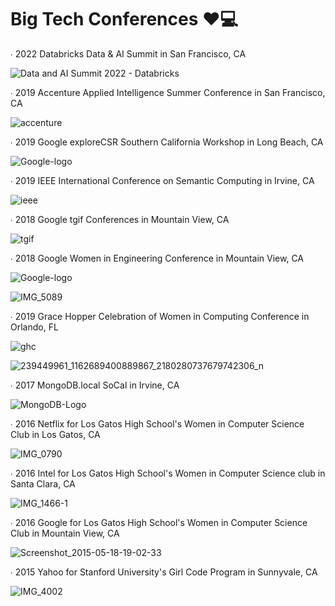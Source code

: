 # Big Tech Conferences ❤️💻
∙ 2022 Databricks Data & AI Summit in San Francisco, CA

<img src="https://databricks.com/wp-content/uploads/2022/05/dataaisummit-og.png" alt="Data and AI Summit 2022 - Databricks"/>

∙ 2019 Accenture Applied Intelligence Summer Conference in San Francisco, CA

![accenture](https://user-images.githubusercontent.com/19508013/175800691-395a3c53-4337-44d2-93ca-6b3d6b107326.jpg)

∙ 2019 Google exploreCSR Southern California Workshop in Long Beach, CA

![Google-logo](https://user-images.githubusercontent.com/19508013/165817784-ca199514-36a3-4083-92f4-7a3da18f29e5.png)

∙ 2019 IEEE International Conference on Semantic Computing in Irvine, CA

![ieee](https://user-images.githubusercontent.com/19508013/176810983-0bb01900-ff32-4f7b-9834-bb76ac2918fc.png)

∙ 2018 Google tgif Conferences in Mountain View, CA

![tgif](https://user-images.githubusercontent.com/19508013/176812347-6b3a6ec7-c568-42cb-a3ac-92b9b73d8059.jpeg)

∙ 2018 Google Women in Engineering Conference in Mountain View, CA

![Google-logo](https://user-images.githubusercontent.com/19508013/165817784-ca199514-36a3-4083-92f4-7a3da18f29e5.png)

![IMG_5089](https://user-images.githubusercontent.com/19508013/163059437-d03e7e2b-63d7-4783-983a-5df04b5fbe80.jpeg)

∙ 2019 Grace Hopper Celebration of Women in Computing Conference in Orlando, FL

![ghc](https://user-images.githubusercontent.com/19508013/165828482-2ebef4a1-f2f5-48ee-8c18-3f030d0d0ff6.png)

![239449961_1162689400889867_2180280737679742306_n](https://user-images.githubusercontent.com/19508013/163058666-8ec1255e-542d-4333-a690-6ab7ad787ebd.jpg)

∙ 2017 MongoDB.local SoCal in Irvine, CA

![MongoDB-Logo](https://user-images.githubusercontent.com/19508013/175800769-faca210d-d2e9-4db7-9484-892d2b110329.jpg)

∙ 2016 Netflix for Los Gatos High School's Women in Computer Science Club in Los Gatos, CA

![IMG_0790](https://user-images.githubusercontent.com/19508013/135185829-895b0d3d-f5a2-402e-a039-23947bb1e26a.jpeg)

∙ 2016 Intel for Los Gatos High School's Women in Computer Science club in Santa Clara, CA

![IMG_1466-1](https://user-images.githubusercontent.com/19508013/135185838-d954b817-4589-4142-86d3-2b4e110efc39.jpeg)

∙ 2016 Google for Los Gatos High School's Women in Computer Science Club in Mountain View, CA

![Screenshot_2015-05-18-19-02-33](https://user-images.githubusercontent.com/19508013/135185847-f367ba1e-efe7-4c8a-9453-32dc6fafc076.jpeg)

∙ 2015 Yahoo for Stanford University's Girl Code Program in Sunnyvale, CA

![IMG_4002](https://user-images.githubusercontent.com/19508013/135185815-5a02b3fb-433f-4c0a-89c7-e4f676b5ec56.jpeg)
